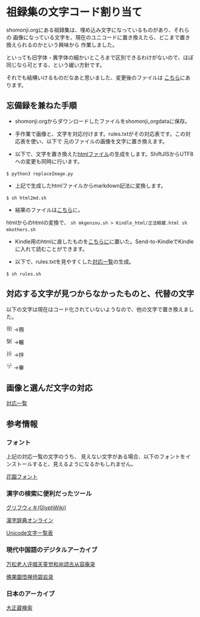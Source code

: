 # 祖録集の文字コード割り当て

shomonji.orgにある祖録集は、埋め込み文字になっているものがあり、それらの
画像になっている文字を、現在のユニコードに置き換えたら、どこまで置き換えられるのかという興味から
作業しました。

といっても旧字体・異字体の細かいところまで区別できるわけがないので、ほぼ同じなら可とする、という緩い方針です。

それでも結構いけるものだなあと思いました、変更後のファイルは
[こちら](soroku.md)にあります。

## 忘備録を兼ねた手順

- shomonji.orgからダウンロードしたファイルをshomonji_orgdataに保存。


- 手作業で画像と、文字を対応付けます。rules.txtがその対応表です。この対応表を使い、以下で
元のファイルの画像を文字に置き換えます。


- 以下で、文字を置き換えた[htmlファイル](html)の生成をします。ShiftJISからUTF8への変更も同時に行います。

``
$ python3 replaceImage.py
``

- 上記で生成したhtmlファイルからmarkdown記法に変換します。

``
$ sh html2md.sh
``

- 結果のファイルは[こちら](soroku.md)に。


htmlからのhtmlの変換で、
``
sh mkgenzou.sh > Kindle_html/正法眼蔵.html
sh mkothers.sh
``
- Kindle用のhtmlに直したものを[こちらに](Kindle_html)に置いた。Send-to-KindleでKindleに入れて読むことができます。

- 以下で、rules.txtを見やすくした[対応一覧](rules.md)の生成。

``
$ sh rules.sh
``

## 対応する文字が見つからなかったものと、代替の文字

以下の文字は現在はコード化されていないようなので、他の文字で置き換えました。


![尞頁](images/_cCQv_7X.png)  →顟 

![馬展](images/_cCjVaDr.png) →輾

![扌弃](images/_cKabH-y.png) →拌 

![己の下に十](images/_cM1mr0_.png) →畢

## 画像と選んだ文字の対応

[対応一覧](rules.md)


## 参考情報

### フォント

上記の対応一覧の文字のうち、
見えない文字がある場合、以下のフォントをインストールすると、見えるようになるかもしれません。


[花園フォント](https://ja.osdn.net/projects/hanazono-font/)

### 漢字の検索に便利だったツール

[グリフウィキ(GlyphWiki)](https://glyphwiki.org/wiki/GlyphWiki:%e3%83%a1%e3%82%a4%e3%83%b3%e3%83%9a%e3%83%bc%e3%82%b8)

[漢字辞典オンライン](https://kanji.jitenon.jp/)

[Unicode文字一覧表](https://tools.m-bsys.com/ex/unicode_table.php)


### 現代中国語のデジタルアーカイブ

[万松老人评唱天童觉和尚颂古从容庵录](http://fofa.foxue.org/fjyw/sutra_zzb/792/)

[佛果圜悟禅师碧岩录](http://fofa.foxue.org/fjyw/sutra_zzb/791/)

### 日本のアーカイブ
 
[大正蔵検索](https://21dzk.l.u-tokyo.ac.jp/SAT/satdb2015.php?)
